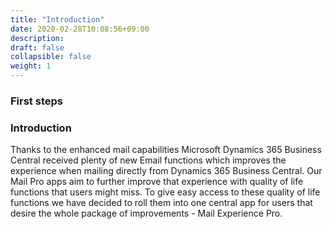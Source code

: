 ```yaml
---
title: "Introduction"
date: 2020-02-28T10:08:56+09:00
description: 
draft: false
collapsible: false
weight: 1
---
```

### First steps

### Introduction

Thanks to the enhanced mail capabilities Microsoft Dynamics 365 Business Central received plenty of new Email functions which improves the experience when mailing directly from Dynamics 365 Business Central. Our Mail Pro apps aim to further improve that experience with quality of life functions that users might miss. To give easy access to these quality of life functions we have decided to roll them into one central app for users that desire the whole package of improvements - Mail Experience Pro.